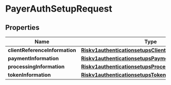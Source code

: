 
# PayerAuthSetupRequest

## Properties
Name | Type | Description | Notes
------------ | ------------- | ------------- | -------------
**clientReferenceInformation** | [**Riskv1authenticationsetupsClientReferenceInformation**](Riskv1authenticationsetupsClientReferenceInformation.md) |  |  [optional]
**paymentInformation** | [**Riskv1authenticationsetupsPaymentInformation**](Riskv1authenticationsetupsPaymentInformation.md) |  |  [optional]
**processingInformation** | [**Riskv1authenticationsetupsProcessingInformation**](Riskv1authenticationsetupsProcessingInformation.md) |  |  [optional]
**tokenInformation** | [**Riskv1authenticationsetupsTokenInformation**](Riskv1authenticationsetupsTokenInformation.md) |  |  [optional]



